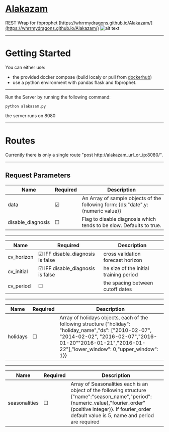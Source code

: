 # [Alakazam](https://whrrmydragons.github.io/Alakazam/)
REST Wrap for fbprophet
[https://whrrmydragons.github.io/Alakazam/](https://whrrmydragons.github.io/Alakazam/)
![alt text](https://static.pokemonpets.com/images/monsters-images-300-300/8065-Mega-Alakazam.png "Alakazam")

---

# Getting Started
You can either use:
* the provided docker compose (build localy or pull from [dockerhub](https://hub.docker.com/r/rabiran/alakazam)) 
* use a python environment with pandas flask and fbprophet.

----

Run the Server by running the following command:
```
python alakazam.py
```
the server runs on 8080

---

# Routes
Currently there is only a single route "post http://alakazam_url_or_ip:8080/".

----
## Request Parameters
| Name  | Required |Description |
| ------------- | ------------- |------------- |
| data  |&#9745; |An Array of sample objects of the following form: {ds:"date",y:(numeric value)} | 
| disable_diagnosis  | &#9744;   |Flag to disable diagnosis which tends to be slow. Defaults to true. |

----

| Name  | Required |Description |
| ------------- | ------------- |------------- |
| cv_horizon  | &#9745; IFF disable_diagnosis is false  |cross validation forecast horizon  |
| cv_initial  | &#9745; IFF disable_diagnosis is false  |he size of the initial training period  |
| cv_period  | &#9744;   |the spacing between cutoff dates  |

----

| Name  | Required |Description |
| ------------- | ------------- |------------- |
| holidays  | &#9744; |Array of holidays objects, each of the following structure {"holiday": "holiday_name","ds": ["2010-02-07", "2014-02-02", "2016-02-07","2016-01-20""2016-01-21","2016-01-22"],"lower_window": 0,"upper_window": 1}}  |

----

| Name  | Required |Description |
| ------------- | ------------- |------------- |
| seasonalities  | &#9744; |Array of Seasonalities each is an object of the following structure {"name":"season_name","period":(numeric_value),"fourier_order"(positive integer)}. If fourier_order default value is 5, name and period are required |